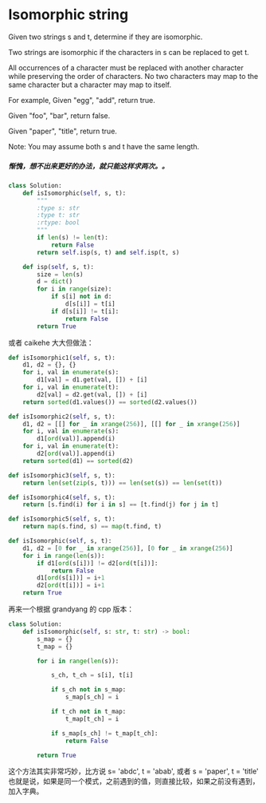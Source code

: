 # Isomorphic string

Given two strings s and t, determine if they are isomorphic.

Two strings are isomorphic if the characters in s can be replaced to get t.

All occurrences of a character must be replaced with another character while preserving the order of characters. No two characters may map to the same character but a character may map to itself.

For example,
Given "egg", "add", return true.

Given "foo", "bar", return false.

Given "paper", "title", return true.

Note:
You may assume both s and t have the same length.

##### 惭愧，想不出来更好的办法，就只能这样求两次。。

```python
class Solution:
    def isIsomorphic(self, s, t):
        """
        :type s: str
        :type t: str
        :rtype: bool
        """
        if len(s) != len(t):
            return False
        return self.isp(s, t) and self.isp(t, s)

    def isp(self, s, t):
        size = len(s)
        d = dict()
        for i in range(size):
            if s[i] not in d:
                d[s[i]] = t[i]
            if d[s[i]] != t[i]:
                return False
        return True
```

或者 caikehe 大大但做法：

```python
def isIsomorphic1(self, s, t):
    d1, d2 = {}, {}
    for i, val in enumerate(s):
        d1[val] = d1.get(val, []) + [i]
    for i, val in enumerate(t):
        d2[val] = d2.get(val, []) + [i]
    return sorted(d1.values()) == sorted(d2.values())

def isIsomorphic2(self, s, t):
    d1, d2 = [[] for _ in xrange(256)], [[] for _ in xrange(256)]
    for i, val in enumerate(s):
        d1[ord(val)].append(i)
    for i, val in enumerate(t):
        d2[ord(val)].append(i)
    return sorted(d1) == sorted(d2)

def isIsomorphic3(self, s, t):
    return len(set(zip(s, t))) == len(set(s)) == len(set(t))

def isIsomorphic4(self, s, t):
    return [s.find(i) for i in s] == [t.find(j) for j in t]

def isIsomorphic5(self, s, t):
    return map(s.find, s) == map(t.find, t)

def isIsomorphic(self, s, t):
    d1, d2 = [0 for _ in xrange(256)], [0 for _ in xrange(256)]
    for i in range(len(s)):
        if d1[ord(s[i])] != d2[ord(t[i])]:
            return False
        d1[ord(s[i])] = i+1
        d2[ord(t[i])] = i+1
    return True
```

再来一个根据 grandyang 的 cpp 版本：

```python
class Solution:
    def isIsomorphic(self, s: str, t: str) -> bool:
        s_map = {}
        t_map = {}

        for i in range(len(s)):

            s_ch, t_ch = s[i], t[i]

            if s_ch not in s_map:
                s_map[s_ch] = i

            if t_ch not in t_map:
                t_map[t_ch] = i

            if s_map[s_ch] != t_map[t_ch]:
                return False

        return True
```

这个方法其实非常巧妙，比方说 s= 'abdc', t = 'abab', 或者 s = 'paper', t = 'title' 也就是说，如果是同一个模式，之前遇到的值，则直接比较，如果之前没有遇到，加入字典。
